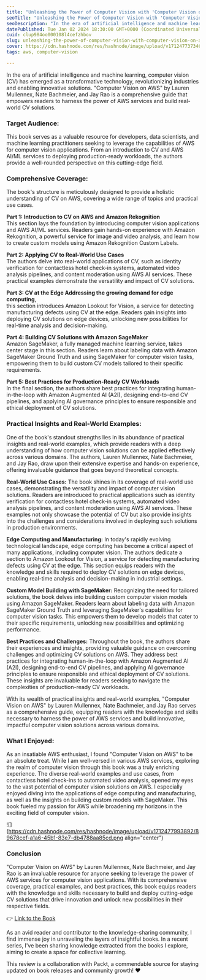 ```yaml
---
title: "Unleashing the Power of Computer Vision with 'Computer Vision on AWS' - A Book Review"
seoTitle: "Unleashing the Power of Computer Vision with 'Computer Vision on AWS'"
seoDescription: "In the era of artificial intelligence and machine learning, computer vision (CV) has emerged as a transformative technology, revolutionizing industries and"
datePublished: Tue Jan 02 2024 18:30:00 GMT+0000 (Coordinated Universal Time)
cuid: clup984oo000108l4cefzhbov
slug: unleashing-the-power-of-computer-vision-with-computer-vision-on-aws-a-book-review
cover: https://cdn.hashnode.com/res/hashnode/image/upload/v1712477373463/ca9b433e-3362-4356-aa9a-00ac9e17986f.png
tags: aws, computer-vision

---
```


In the era of artificial intelligence and machine learning, computer vision (CV) has emerged as a transformative technology, revolutionizing industries and enabling innovative solutions. "Computer Vision on AWS" by Lauren Mullennex, Nate Bachmeier, and Jay Rao is a comprehensive guide that empowers readers to harness the power of AWS services and build real-world CV solutions.

### **Target Audience:**

This book serves as a valuable resource for developers, data scientists, and machine learning practitioners seeking to leverage the capabilities of AWS for computer vision applications. From an introduction to CV and AWS AI/ML services to deploying production-ready workloads, the authors provide a well-rounded perspective on this cutting-edge field.

### **Comprehensive Coverage:**

The book's structure is meticulously designed to provide a holistic understanding of CV on AWS, covering a wide range of topics and practical use cases.

**Part 1: Introduction to CV on AWS and Amazon Rekognition**  
This section lays the foundation by introducing computer vision applications and AWS AI/ML services. Readers gain hands-on experience with Amazon Rekognition, a powerful service for image and video analysis, and learn how to create custom models using Amazon Rekognition Custom Labels.

**Part 2: Applying CV to Real-World Use Cases**  
The authors delve into real-world applications of CV, such as identity verification for contactless hotel check-in systems, automated video analysis pipelines, and content moderation using AWS AI services. These practical examples demonstrate the versatility and impact of CV solutions.

**Part 3: CV at the Edge Addressing the growing demand for edge computing**,  
this section introduces Amazon Lookout for Vision, a service for detecting manufacturing defects using CV at the edge. Readers gain insights into deploying CV solutions on edge devices, unlocking new possibilities for real-time analysis and decision-making.

**Part 4: Building CV Solutions with Amazon SageMaker**  
Amazon SageMaker, a fully managed machine learning service, takes center stage in this section. Readers learn about labeling data with Amazon SageMaker Ground Truth and using SageMaker for computer vision tasks, empowering them to build custom CV models tailored to their specific requirements.

**Part 5: Best Practices for Production-Ready CV Workloads**  
In the final section, the authors share best practices for integrating human-in-the-loop with Amazon Augmented AI (A2I), designing end-to-end CV pipelines, and applying AI governance principles to ensure responsible and ethical deployment of CV solutions.

### **Practical Insights and Real-World Examples:**

One of the book's standout strengths lies in its abundance of practical insights and real-world examples, which provide readers with a deep understanding of how computer vision solutions can be applied effectively across various domains. The authors, Lauren Mullennex, Nate Bachmeier, and Jay Rao, draw upon their extensive expertise and hands-on experience, offering invaluable guidance that goes beyond theoretical concepts.

**Real-World Use Cases:** The book shines in its coverage of real-world use cases, demonstrating the versatility and impact of computer vision solutions. Readers are introduced to practical applications such as identity verification for contactless hotel check-in systems, automated video analysis pipelines, and content moderation using AWS AI services. These examples not only showcase the potential of CV but also provide insights into the challenges and considerations involved in deploying such solutions in production environments.

**Edge Computing and Manufacturing:** In today's rapidly evolving technological landscape, edge computing has become a critical aspect of many applications, including computer vision. The authors dedicate a section to Amazon Lookout for Vision, a service for detecting manufacturing defects using CV at the edge. This section equips readers with the knowledge and skills required to deploy CV solutions on edge devices, enabling real-time analysis and decision-making in industrial settings.

**Custom Model Building with SageMaker:** Recognizing the need for tailored solutions, the book delves into building custom computer vision models using Amazon SageMaker. Readers learn about labeling data with Amazon SageMaker Ground Truth and leveraging SageMaker's capabilities for computer vision tasks. This empowers them to develop models that cater to their specific requirements, unlocking new possibilities and optimizing performance.

**Best Practices and Challenges:** Throughout the book, the authors share their experiences and insights, providing valuable guidance on overcoming challenges and optimizing CV solutions on AWS. They address best practices for integrating human-in-the-loop with Amazon Augmented AI (A2I), designing end-to-end CV pipelines, and applying AI governance principles to ensure responsible and ethical deployment of CV solutions. These insights are invaluable for readers seeking to navigate the complexities of production-ready CV workloads.

With its wealth of practical insights and real-world examples, "Computer Vision on AWS" by Lauren Mullennex, Nate Bachmeier, and Jay Rao serves as a comprehensive guide, equipping readers with the knowledge and skills necessary to harness the power of AWS services and build innovative, impactful computer vision solutions across various domains.

### **What I Enjoyed:**

As an insatiable AWS enthusiast, I found "Computer Vision on AWS" to be an absolute treat. While I am well-versed in various AWS services, exploring the realm of computer vision through this book was a truly enriching experience. The diverse real-world examples and use cases, from contactless hotel check-ins to automated video analysis, opened my eyes to the vast potential of computer vision solutions on AWS. I especially enjoyed diving into the applications of edge computing and manufacturing, as well as the insights on building custom models with SageMaker. This book fueled my passion for AWS while broadening my horizons in the exciting field of computer vision.

![](https://cdn.hashnode.com/res/hashnode/image/upload/v1712477993892/89678cef-a1a6-45b1-83e7-db4788aa85cd.png align="center")

### Conclusion

"Computer Vision on AWS" by Lauren Mullennex, Nate Bachmeier, and Jay Rao is an invaluable resource for anyone seeking to leverage the power of AWS services for computer vision applications. With its comprehensive coverage, practical examples, and best practices, this book equips readers with the knowledge and skills necessary to build and deploy cutting-edge CV solutions that drive innovation and unlock new possibilities in their respective fields.

👉 [Link to the Book](https://www.packtpub.com/product/computer-vision-on-aws/9781801078689)

As an avid reader and contributor to the knowledge-sharing community, I find immense joy in unraveling the layers of insightful books. In a recent series, I've been sharing knowledge extracted from the books I explore, aiming to create a space for collective learning.

This review is a collaboration with Packt, a commendable source for staying updated on book releases and community growth! ❤️